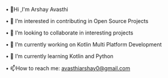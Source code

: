 

<!--
**arshayavasthi/arshayavasthi** is a ✨ _special_ ✨ repository because its `README.md` (this file) appears on your GitHub profile.

Here are some ideas to get you started:

-Hi I am Arshay Avasthi 👋
- 🔭 I’m currently working on ...
- 🌱 I’m currently learning ...
- 👯 I’m looking to collaborate on ...
- 🤔 I’m looking for help with ...
- 💬 Ask me about ...
- 📫 How to reach me: ...
- 😄 Pronouns: ...
- ⚡ Fun fact: ...
-->
• 👋Hi ,I'm Arshay Avasthi 

• :eyes: I’m interested in contributing in Open Source Projects

• 👯 I’m looking to collaborate in interesting projects

• 🔭 I’m currently working on Kotlin Multi Platform Development

• 🌱 I’m currently learning Kotlin and Python  

• 📫How to reach me: avasthiarshay0@gmail.com 
      
